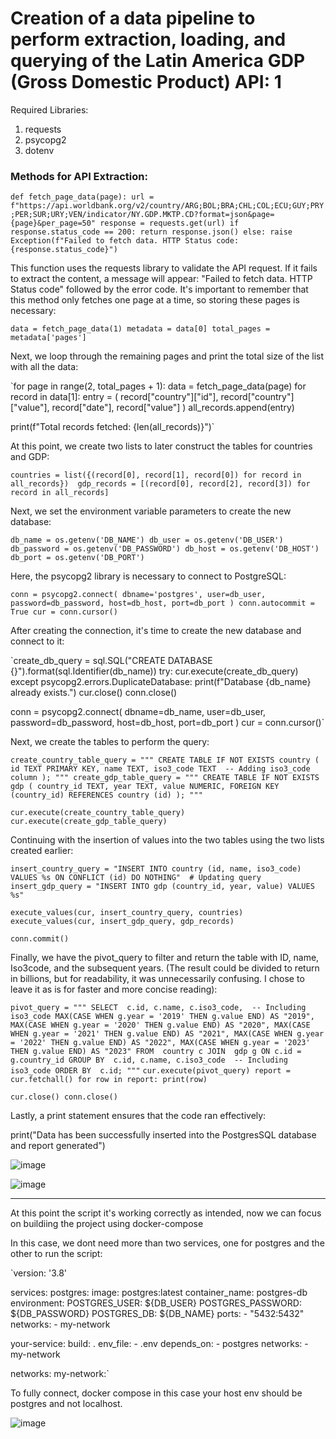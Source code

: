 <h1>Creation of a data pipeline to perform extraction, loading, and querying of the Latin America GDP (Gross Domestic Product) API: 1</h1>

Required Libraries:

<ol>
    <li>requests</li>
    <li>psycopg2</li>
    <li>dotenv</li>
</ol>
    


<h3>Methods for API Extraction:</h3>

`def fetch_page_data(page):
    url = f"https://api.worldbank.org/v2/country/ARG;BOL;BRA;CHL;COL;ECU;GUY;PRY;PER;SUR;URY;VEN/indicator/NY.GDP.MKTP.CD?format=json&page={page}&per_page=50"
    response = requests.get(url)
    if response.status_code == 200:
        return response.json()
    else:
        raise Exception(f"Failed to fetch data. HTTP Status code: {response.status_code}")`

This function uses the requests library to validate the API request. If it fails to extract the content, a message will appear: "Failed to fetch data. HTTP Status code" followed by the error code.
It's important to remember that this method only fetches one page at a time, so storing these pages is necessary:

`data = fetch_page_data(1)
metadata = data[0]
total_pages = metadata['pages']`

Next, we loop through the remaining pages and print the total size of the list with all the data:

`for page in range(2, total_pages + 1):
    data = fetch_page_data(page)
    for record in data[1]:
        entry = (
            record["country"]["id"],
            record["country"]["value"],
            record["date"],
            record["value"]
        )
        all_records.append(entry)

print(f"Total records fetched: {len(all_records)}")`

At this point, we create two lists to later construct the tables for countries and GDP:

`countries = list({(record[0], record[1], record[0]) for record in all_records}) 
gdp_records = [(record[0], record[2], record[3]) for record in all_records]`

Next, we set the environment variable parameters to create the new database:

`db_name = os.getenv('DB_NAME')
db_user = os.getenv('DB_USER')
db_password = os.getenv('DB_PASSWORD')
db_host = os.getenv('DB_HOST')
db_port = os.getenv('DB_PORT')`

Here, the psycopg2 library is necessary to connect to PostgreSQL:

`conn = psycopg2.connect(
    dbname='postgres',
    user=db_user,
    password=db_password,
    host=db_host,
    port=db_port
)
conn.autocommit = True
cur = conn.cursor()`

After creating the connection, it's time to create the new database and connect to it:

`create_db_query = sql.SQL("CREATE DATABASE {}").format(sql.Identifier(db_name))
try:
    cur.execute(create_db_query)
except psycopg2.errors.DuplicateDatabase:
    print(f"Database {db_name} already exists.")
cur.close()
conn.close()

conn = psycopg2.connect(
    dbname=db_name,
    user=db_user,
    password=db_password,
    host=db_host,
    port=db_port
)
cur = conn.cursor()`

Next, we create the tables to perform the query:

`create_country_table_query = """
CREATE TABLE IF NOT EXISTS country (
    id TEXT PRIMARY KEY,
    name TEXT,
    iso3_code TEXT  -- Adding iso3_code column
);
"""
create_gdp_table_query = """
CREATE TABLE IF NOT EXISTS gdp (
    country_id TEXT,
    year TEXT,
    value NUMERIC,
    FOREIGN KEY (country_id) REFERENCES country (id)
);
"""`

`cur.execute(create_country_table_query)
cur.execute(create_gdp_table_query)`

Continuing with the insertion of values into the two tables using the two lists created earlier:

`insert_country_query = "INSERT INTO country (id, name, iso3_code) VALUES %s ON CONFLICT (id) DO NOTHING"  # Updating query
insert_gdp_query = "INSERT INTO gdp (country_id, year, value) VALUES %s"`

`execute_values(cur, insert_country_query, countries)
execute_values(cur, insert_gdp_query, gdp_records)`

`conn.commit()`

Finally, we have the pivot_query to filter and return the table with ID, name, Iso3code, and the subsequent years. (The result could be divided to return in billions, but for readability, it was unnecessarily confusing. I chose to leave it as is for faster and more concise reading):
  
`pivot_query = """
SELECT 
    c.id, c.name, c.iso3_code,  -- Including iso3_code
    MAX(CASE WHEN g.year = '2019' THEN g.value END) AS "2019",
    MAX(CASE WHEN g.year = '2020' THEN g.value END) AS "2020",
    MAX(CASE WHEN g.year = '2021' THEN g.value END) AS "2021",
    MAX(CASE WHEN g.year = '2022' THEN g.value END) AS "2022",
    MAX(CASE WHEN g.year = '2023' THEN g.value END) AS "2023"
FROM 
    country c
JOIN 
    gdp g ON c.id = g.country_id
GROUP BY 
    c.id, c.name, c.iso3_code  -- Including iso3_code
ORDER BY 
    c.id;
"""`
`cur.execute(pivot_query)
report = cur.fetchall()
for row in report:
    print(row)`

`cur.close()
conn.close()`

Lastly, a print statement ensures that the code ran effectively:

print("Data has been successfully inserted into the PostgresSQL database and report generated")

![image](https://github.com/Lucasm23/data-engineering-project/assets/83221259/7b168b92-0907-4bbb-aff4-2dc2154dcac8)

![image](https://github.com/Lucasm23/data-engineering-project/assets/83221259/e926bc2f-b754-4ca7-9070-83547d3174f2)

--------------------------------------------------------------------------------------------------------------------------

At this point the script it's working correctly as intended, now we can focus on buildiing the project using docker-compose

In this case, we dont need more than two services, one for postgres and the other to run the script:

`version: '3.8'

services:
  postgres:
    image: postgres:latest
    container_name: postgres-db
    environment:
      POSTGRES_USER: ${DB_USER}
      POSTGRES_PASSWORD: ${DB_PASSWORD}
      POSTGRES_DB: ${DB_NAME}
    ports:
      - "5432:5432"
    networks:
      - my-network

  your-service:
    build: .
    env_file:
      - .env
    depends_on:
      - postgres
    networks:
      - my-network

networks:
  my-network:`


To fully connect, docker compose in this case your host env should be postgres and not localhost.

![image](https://github.com/Lucasm23/data-engineering-project/assets/83221259/bc6d0dbb-8f88-45c7-8df6-1cfe91f61846)




